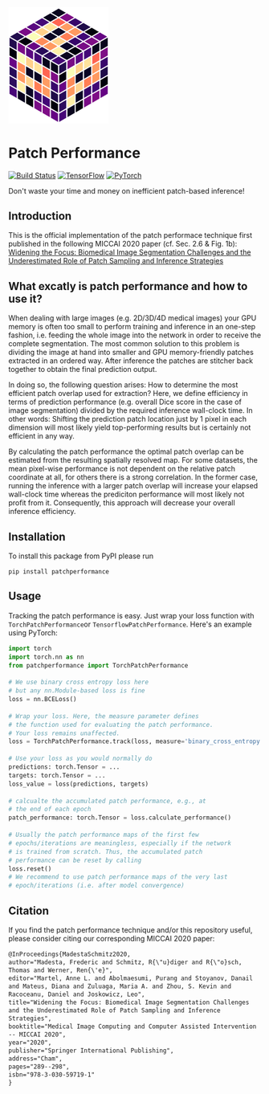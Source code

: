 <img src="images/logo.png" width="200" />

# Patch Performance
[![Build Status](https://img.shields.io/travis/IPMI-ICNS-UKE/patch-performance/master?style=flat-square)](https://travis-ci.org/IPMI-ICNS-UKE/patch-performance)
[![TensorFlow](https://img.shields.io/badge/TensorFlow%20-%23FF6F00.svg?&style=flat-square&logo=TensorFlow&logoColor=white)](https://www.tensorflow.org)
[![PyTorch](https://img.shields.io/badge/PyTorch%20-%23EE4C2C.svg?&style=flat-square&logo=PyTorch&logoColor=white)](https://pytorch.org)

Don't waste your time and money on inefficient patch-based inference!

## Introduction
This is the official implementation of the patch performace technique first published in the following MICCAI 2020 paper (cf. Sec. 2.6 & Fig. 1b):
[Widening the Focus: Biomedical Image Segmentation Challenges and the Underestimated Role of Patch Sampling and Inference Strategies](https://rdcu.be/cbiyL)

## What excatly is patch performance and how to use it?
When dealing with large images (e.g. 2D/3D/4D medical images) your GPU memory is often too small to perform training and inference in an one-step fashion, i.e. feeding the whole image into the network in order to receive the complete segmentation. The most common solution to this problem is dividing the image at hand into smaller and GPU memory-friendly patches extracted in an ordered way. After inference the patches are stitcher back together to obtain the final prediction output.  

In doing so, the following question arises: How to determine the most efficient patch overlap used for extraction? Here, we define efficiency in terms of prediction performance (e.g. overall Dice score in the case of image segmentation) divided by the required inference wall-clock time. In other words: Shifting the prediction patch location just by 1 pixel in each dimension will most likely yield top-performing results but is certainly not efficient in any way.

By calculating the patch performance the optimal patch overlap can be estimated from the resulting spatially resolved map. For some datasets, the mean pixel-wise performance is not dependent on the relative patch coordinate at all, for others there is a strong correlation.
In the former case, running the inference with a larger patch overlap will increase your elapsed wall-clock time whereas the prediciton performance will most likely not profit from it. Consequently, this approach will decrease your overall inference efficiency.

## Installation
To install this package from PyPI please run
```shell
pip install patchperformance
```

## Usage
Tracking the patch performance is easy. Just wrap your loss function with `TorchPatchPerformance`or `TensorflowPatchPerformance`.
Here's an example using PyTorch:
```python
import torch
import torch.nn as nn
from patchperformance import TorchPatchPerformance

# We use binary cross entropy loss here
# but any nn.Module-based loss is fine
loss = nn.BCELoss()

# Wrap your loss. Here, the measure parameter defines
# the function used for evaluating the patch performance.
# Your loss remains unaffected.
loss = TorchPatchPerformance.track(loss, measure='binary_cross_entropy')

# Use your loss as you would normally do
predictions: torch.Tensor = ...
targets: torch.Tensor = ...
loss_value = loss(predictions, targets)

# calcualte the accumulated patch performance, e.g., at
# the end of each epoch
patch_performance: torch.Tensor = loss.calculate_performance()

# Usually the patch performance maps of the first few
# epochs/iterations are meaningless, especially if the network
# is trained from scratch. Thus, the accumulated patch
# performance can be reset by calling
loss.reset()
# We recommend to use patch performance maps of the very last
# epoch/iterations (i.e. after model convergence)
```

## Citation
If you find the patch performance technique and/or this repository useful, please consider citing our corresponding MICCAI 2020 paper:
```
@InProceedings{MadestaSchmitz2020,
author="Madesta, Frederic and Schmitz, R{\"u}diger and R{\"o}sch, Thomas and Werner, Ren{\'e}",
editor="Martel, Anne L. and Abolmaesumi, Purang and Stoyanov, Danail and Mateus, Diana and Zuluaga, Maria A. and Zhou, S. Kevin and Racoceanu, Daniel and Joskowicz, Leo",
title="Widening the Focus: Biomedical Image Segmentation Challenges and the Underestimated Role of Patch Sampling and Inference Strategies",
booktitle="Medical Image Computing and Computer Assisted Intervention -- MICCAI 2020",
year="2020",
publisher="Springer International Publishing",
address="Cham",
pages="289--298",
isbn="978-3-030-59719-1"
}
```
